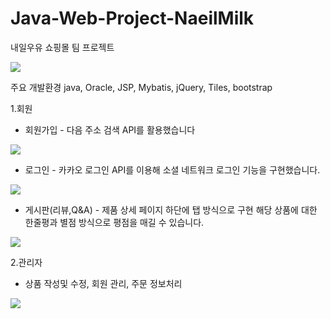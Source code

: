 # Java-Web-Project-NaeilMilk
내일우유 쇼핑몰 팀 프로젝트

<p dir="auto">
<a target="_blank" rel="noopener noreferrer nofollow" href="https://user-images.githubusercontent.com/110976504/227822736-8ce9761d-d5a3-4dbb-8731-376df145584a.png">
  <img src="https://user-images.githubusercontent.com/110976504/227822736-8ce9761d-d5a3-4dbb-8731-376df145584a.png" style="max-width: 30%;">
  </a>
</p>

주요 개발환경
java, Oracle, JSP, Mybatis, jQuery, Tiles, bootstrap


 1.회원
 - 회원가입 - 다음 주소 검색 API를 활용했습니다
 <a target="_blank" rel="noopener noreferrer nofollow" href="https://user-images.githubusercontent.com/110976504/227823296-65ef111d-d7ce-42d3-aec6-738ea55bf9c8.png">
  <img src="https://user-images.githubusercontent.com/110976504/227823296-65ef111d-d7ce-42d3-aec6-738ea55bf9c8.png" style="max-width: 30%;">
  </a>
  
 - 로그인 - 카카오 로그인 API를 이용해 소셜 네트워크 로그인 기능을 구현했습니다.
  <a target="_blank" rel="noopener noreferrer nofollow" href="https://user-images.githubusercontent.com/110976504/227823836-a0fd9669-ddea-4e3e-93f3-b03a40cb725b.png">
  <img src="https://user-images.githubusercontent.com/110976504/227823836-a0fd9669-ddea-4e3e-93f3-b03a40cb725b.png" style="max-width: 30%;">
  </a>
  
 - 게시판(리뷰,Q&A) - 제품 상세 페이지 하단에 탭 방식으로 구현 해당 상품에 대한 한줄평과 별점 방식으로 평점을 매길 수 있습니다.
   <a target="_blank" rel="noopener noreferrer nofollow" href="https://user-images.githubusercontent.com/110976504/227824765-c8cd44be-2a2d-48d7-a567-260baca011ad.png">
  <img src="https://user-images.githubusercontent.com/110976504/227824765-c8cd44be-2a2d-48d7-a567-260baca011ad.png" style="max-width: 30%;">
  </a>
  
  
  2.관리자
   - 상품 작성및 수정, 회원 관리, 주문 정보처리
    <a target="_blank" rel="noopener noreferrer nofollow" href="https://user-images.githubusercontent.com/110976504/227825511-685b6427-53ba-4bd1-9f11-733e9ba06b2c.png">
  <img src="https://user-images.githubusercontent.com/110976504/227825511-685b6427-53ba-4bd1-9f11-733e9ba06b2c.png" style="max-width: 30%;">
  </a>
